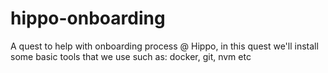 # hippo-onboarding
A quest to help with onboarding process @ Hippo, in this quest we'll install some basic tools that we use such as: docker, git, nvm etc

